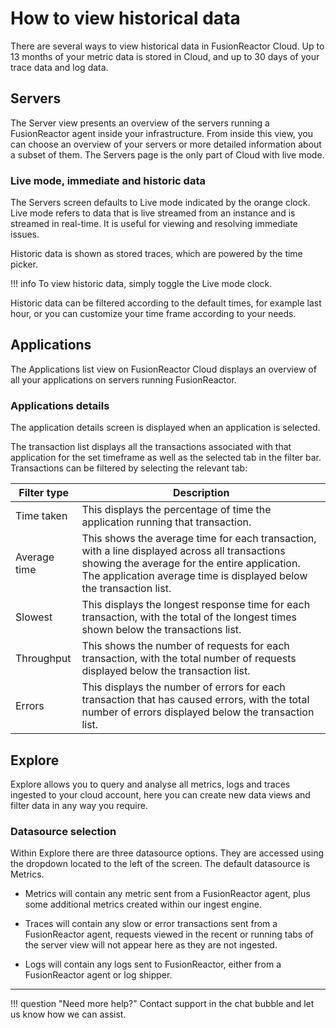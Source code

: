 # How to view historical data 


There are several ways to view historical data in FusionReactor Cloud. Up to 13 months of your metric data is stored in Cloud, and up to 30 days of your trace data and log data.

## Servers

The Server view presents an overview of the servers running a FusionReactor agent inside your infrastructure. From inside this view, you can choose an overview of your servers or more detailed information about a subset of them. The Servers page is the only part of Cloud with live mode.

### Live mode, immediate and historic data

The Servers screen defaults to Live mode indicated by the orange clock. Live mode refers to data that is live streamed from an instance and is streamed in real-time. It is useful for viewing and resolving immediate issues.

Historic data is shown as stored traces,  which are powered by the time picker. 

!!! info
    To view historic data, simply toggle the Live mode clock.

Historic data can be filtered according to the default times, for example last hour, or you can customize your time frame according to your needs.

## Applications

The Applications list view on FusionReactor Cloud displays an overview of all your applications on servers running FusionReactor.

### Applications details

The application details screen is displayed when an application is selected.

The transaction list displays all the transactions associated with that application for the set timeframe as well as the selected tab in the filter bar.
Transactions can be filtered by selecting the relevant tab:

|Filter type       | Description     |
|--------------|-----------|
|Time taken | This displays the percentage of time the application running that transaction.|
|Average time | This shows the average time for each transaction, with a line displayed across all transactions showing the average for the entire application. The application average time is displayed below the transaction list.|
| Slowest | This displays the longest response time for each transaction, with the total of the longest times shown below the transactions list.|
|Throughput |This shows the number of requests for each transaction, with the total number of requests displayed below the transaction list.|
| Errors |This displays the number of errors for each transaction that has caused errors, with the total number of errors displayed below the transaction list.|

## Explore

Explore allows you to query and analyse all metrics, logs and traces ingested to your cloud account, here you can create new data views and filter data in any way you require.

### Datasource selection

Within Explore there are three datasource options. They are accessed using the dropdown located to the left of the screen. The default datasource is Metrics.

* Metrics will contain any metric sent from a FusionReactor agent, plus some additional metrics created within our ingest engine.

* Traces will contain any slow or error transactions sent from a FusionReactor agent, requests viewed in the recent or running tabs of the server view will not appear here as they are not ingested.

* Logs will contain any logs sent to FusionReactor, either from a FusionReactor agent or log shipper.

___

!!! question "Need more help?"
    Contact support in the chat bubble and let us know how we can assist.